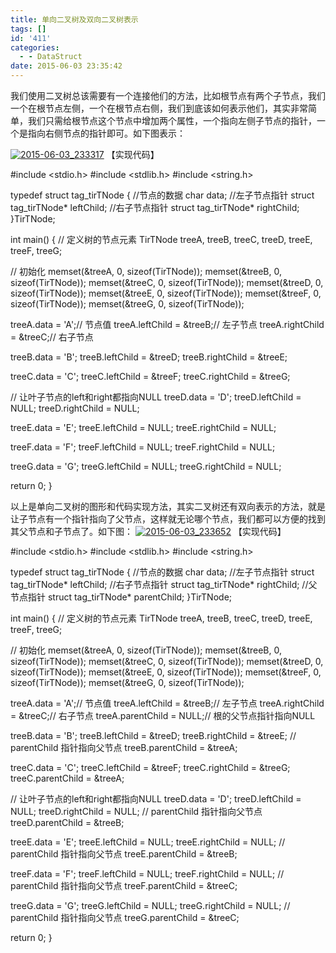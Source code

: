 ```yaml
---
title: 单向二叉树及双向二叉树表示
tags: []
id: '411'
categories:
  - - DataStruct
date: 2015-06-03 23:35:42
---
```


我们使用二叉树总该需要有一个连接他们的方法，比如根节点有两个子节点，我们一个在根节点左侧，一个在根节点右侧，我们到底该如何表示他们，其实非常简单，我们只需给根节点这个节点中增加两个属性，一个指向左侧子节点的指针，一个是指向右侧节点的指针即可。如下图表示：
<!-- more -->
[![2015-06-03_233317](http://www.mycode.net.cn/wp-content/uploads/2015/06/2015-06-03_233317.png)](http://www.mycode.net.cn/wp-content/uploads/2015/06/2015-06-03_233317.png) 【实现代码】

#include <stdio.h>
#include <stdlib.h>
#include <string.h>

typedef struct tag\_tirTNode
{
//节点的数据
char data;
//左子节点指针
struct tag\_tirTNode\* leftChild;
//右子节点指针
struct tag\_tirTNode\* rightChild;
}TirTNode;

int main()
{
// 定义树的节点元素
TirTNode treeA, treeB, treeC, treeD, treeE, treeF, treeG;

// 初始化
memset(&treeA, 0, sizeof(TirTNode));
memset(&treeB, 0, sizeof(TirTNode));
memset(&treeC, 0, sizeof(TirTNode));
memset(&treeD, 0, sizeof(TirTNode));
memset(&treeE, 0, sizeof(TirTNode));
memset(&treeF, 0, sizeof(TirTNode));
memset(&treeG, 0, sizeof(TirTNode));

treeA.data = 'A';// 节点值
treeA.leftChild = &treeB;// 左子节点
treeA.rightChild = &treeC;// 右子节点

treeB.data = 'B';
treeB.leftChild = &treeD;
treeB.rightChild = &treeE;

treeC.data = 'C';
treeC.leftChild = &treeF;
treeC.rightChild = &treeG;

// 让叶子节点的left和right都指向NULL
treeD.data = 'D';
treeD.leftChild = NULL;
treeD.rightChild = NULL;

treeE.data = 'E';
treeE.leftChild = NULL;
treeE.rightChild = NULL;

treeF.data = 'F';
treeF.leftChild = NULL;
treeF.rightChild = NULL;

treeG.data = 'G';
treeG.leftChild = NULL;
treeG.rightChild = NULL;

return 0;
}

以上是单向二叉树的图形和代码实现方法，其实二叉树还有双向表示的方法，就是让子节点有一个指针指向了父节点，这样就无论哪个节点，我们都可以方便的找到其父节点和子节点了。如下图： [![2015-06-03_233652](http://www.mycode.net.cn/wp-content/uploads/2015/06/2015-06-03_233652.png)](http://www.mycode.net.cn/wp-content/uploads/2015/06/2015-06-03_233652.png) 【实现代码】

#include <stdio.h>
#include <stdlib.h>
#include <string.h>

typedef struct tag\_tirTNode
{
//节点的数据
char data;
//左子节点指针
struct tag\_tirTNode\* leftChild;
//右子节点指针
struct tag\_tirTNode\* rightChild;
//父节点指针
struct tag\_tirTNode\* parentChild;
}TirTNode;





int main()
{
// 定义树的节点元素
TirTNode treeA, treeB, treeC, treeD, treeE, treeF, treeG;

// 初始化
memset(&treeA, 0, sizeof(TirTNode));
memset(&treeB, 0, sizeof(TirTNode));
memset(&treeC, 0, sizeof(TirTNode));
memset(&treeD, 0, sizeof(TirTNode));
memset(&treeE, 0, sizeof(TirTNode));
memset(&treeF, 0, sizeof(TirTNode));
memset(&treeG, 0, sizeof(TirTNode));

treeA.data = 'A';// 节点值
treeA.leftChild = &treeB;// 左子节点
treeA.rightChild = &treeC;// 右子节点
treeA.parentChild = NULL;// 根的父节点指针指向NULL

treeB.data = 'B';
treeB.leftChild = &treeD;
treeB.rightChild = &treeE;
// parentChild 指针指向父节点
treeB.parentChild = &treeA;

treeC.data = 'C';
treeC.leftChild = &treeF;
treeC.rightChild = &treeG;
treeC.parentChild = &treeA;

// 让叶子节点的left和right都指向NULL
treeD.data = 'D';
treeD.leftChild = NULL;
treeD.rightChild = NULL;
// parentChild 指针指向父节点
treeD.parentChild = &treeB;

treeE.data = 'E';
treeE.leftChild = NULL;
treeE.rightChild = NULL;
// parentChild 指针指向父节点
treeE.parentChild = &treeB;

treeF.data = 'F';
treeF.leftChild = NULL;
treeF.rightChild = NULL;
// parentChild 指针指向父节点
treeF.parentChild = &treeC;

treeG.data = 'G';
treeG.leftChild = NULL;
treeG.rightChild = NULL;
// parentChild 指针指向父节点
treeG.parentChild = &treeC;

return 0;
}